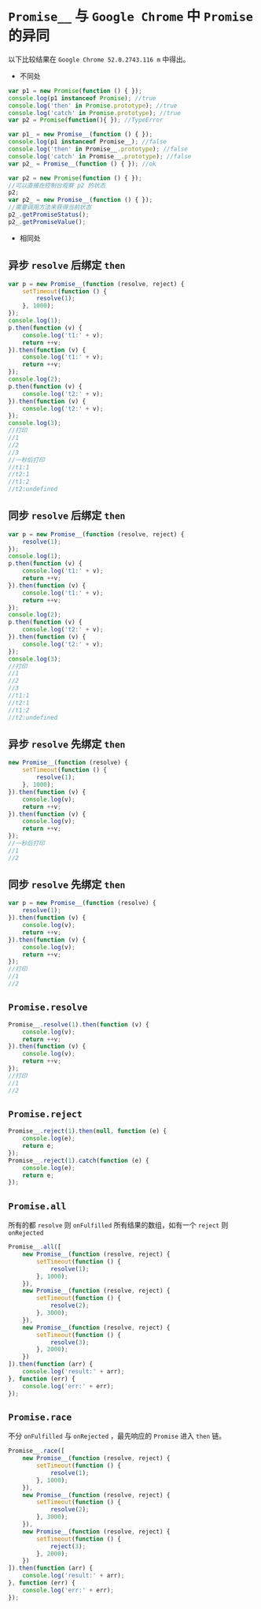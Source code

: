 # `Promise__` 与 `Google Chrome` 中 `Promise` 的异同

以下比较结果在 `Google Chrome 52.0.2743.116 m` 中得出。

- 不同处

``` javascript
var p1 = new Promise(function () { });
console.log(p1 instanceof Promise); //true
console.log('then' in Promise.prototype); //true
console.log('catch' in Promise.prototype); //true
var p2 = Promise(function(){ }); //TypeError

var p1_ = new Promise__(function () { });
console.log(p1 instanceof Promise__); //false
console.log('then' in Promise__.prototype); //false
console.log('catch' in Promise__.prototype); //false
var p2_ = Promise__(function () { }); //ok

var p2 = new Promise(function () { });
//可以直接在控制台观察 p2 的状态
p2;
var p2_ = new Promise__(function () { });
//需要调用方法来获得当前状态
p2_.getPromiseStatus();
p2_.getPromiseValue();
```

- 相同处

## 异步 `resolve` 后绑定 `then`

``` javascript
var p = new Promise__(function (resolve, reject) {
    setTimeout(function () {
        resolve(1);
    }, 1000);
});
console.log(1);
p.then(function (v) {
    console.log('t1:' + v);
    return ++v;
}).then(function (v) {
    console.log('t1:' + v);
    return ++v;
});
console.log(2);
p.then(function (v) {
    console.log('t2:' + v);
}).then(function (v) {
    console.log('t2:' + v);
});
console.log(3);
//打印
//1
//2
//3
//一秒后打印
//t1:1
//t2:1
//t1:2
//t2:undefined
```

## 同步 `resolve` 后绑定 `then`

``` javascript
var p = new Promise__(function (resolve, reject) {
    resolve(1);
});
console.log(1);
p.then(function (v) {
    console.log('t1:' + v);
    return ++v;
}).then(function (v) {
    console.log('t1:' + v);
    return ++v;
});
console.log(2);
p.then(function (v) {
    console.log('t2:' + v);
}).then(function (v) {
    console.log('t2:' + v);
});
console.log(3);
//打印
//1
//2
//3
//t1:1
//t2:1
//t1:2
//t2:undefined
```

## 异步 `resolve` 先绑定 `then`

``` javascript
new Promise__(function (resolve) {
    setTimeout(function () {
        resolve(1);
    }, 1000);
}).then(function (v) {
    console.log(v);
    return ++v;
}).then(function (v) {
    console.log(v);
    return ++v;
});
//一秒后打印
//1
//2
```

## 同步 `resolve` 先绑定 `then`

``` javascript
var p = new Promise__(function (resolve) {
    resolve(1);
}).then(function (v) {
    console.log(v);
    return ++v;
}).then(function (v) {
    console.log(v);
    return ++v;
});
//打印
//1
//2
```

## `Promise.resolve`

``` javascript
Promise__.resolve(1).then(function (v) {
    console.log(v);
    return ++v;
}).then(function (v) {
    console.log(v);
    return ++v;
});
//打印
//1
//2
```

## `Promise.reject`

``` javascript
Promise__.reject(1).then(null, function (e) {
    console.log(e);
    return e;
});
Promise__.reject(1).catch(function (e) {
    console.log(e);
    return e;
});
```

## `Promise.all`
所有的都 `resolve` 则 `onFulfilled` 所有结果的数组，如有一个 `reject` 则 `onRejected`

``` javascript
Promise__.all([
    new Promise__(function (resolve, reject) {
        setTimeout(function () {
            resolve(1);
        }, 1000);
    }),
    new Promise__(function (resolve, reject) {
        setTimeout(function () {
            resolve(2);
        }, 3000);
    }),
    new Promise__(function (resolve, reject) {
        setTimeout(function () {
            resolve(3);
        }, 2000);
    })
]).then(function (arr) {
    console.log('result:' + arr);
}, function (err) {
    console.log('err:' + err);
});
```

## `Promise.race`
不分 `onFulfilled` 与 `onRejected` ，最先响应的 `Promise` 进入 `then` 链。

``` javascript
Promise__.race([
    new Promise__(function (resolve, reject) {
        setTimeout(function () {
            resolve(1);
        }, 1000);
    }),
    new Promise__(function (resolve, reject) {
        setTimeout(function () {
            resolve(2);
        }, 3000);
    }),
    new Promise__(function (resolve, reject) {
        setTimeout(function () {
            reject(3);
        }, 2000);
    })
]).then(function (arr) {
    console.log('result:' + arr);
}, function (err) {
    console.log('err:' + err);
});
```